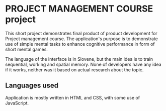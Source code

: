 # PROJECT MANAGEMENT COURSE project

This short project demonstrates final product of product development for Project management course. The application's purpose is to demonstrate use of simple mental tasks to enhance cognitive performance in form of short mental games.

The language of the interface is in Slovene, but the main idea is to train sequential, working and spatial memory. None of developers have any idea if it works, neither was it based on actual research about the topic.

## Languages used

Application is mostly written in HTML and CSS, with some use of JavaScript.
